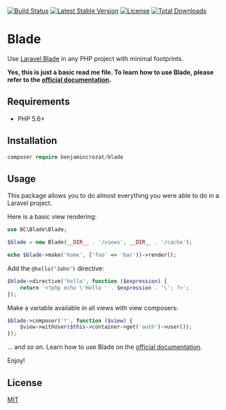 [![Build Status](https://travis-ci.org/benjamincrozat/blade.svg?branch=master)](https://travis-ci.org/benjamincrozat/blade)
[![Latest Stable Version](https://poser.pugx.org/benjamincrozat/blade/v/stable)](https://packagist.org/packages/benjamincrozat/blade)
[![License](https://poser.pugx.org/benjamincrozat/blade/license)](https://packagist.org/packages/benjamincrozat/blade)
[![Total Downloads](https://poser.pugx.org/benjamincrozat/blade/downloads)](https://packagist.org/packages/benjamincrozat/blade)

# Blade

Use [Laravel Blade](https://laravel.com/docs/blade) in any PHP project with minimal footprints.

**Yes, this is just a basic read me file. To learn how to use Blade, please refer to the [official documentation](https://laravel.com/docs/blade).**

## Requirements

- PHP 5.6+

## Installation

```php
composer require benjamincrozat/blade
```

## Usage

This package allows you to do almost everything you were able to do in a Laravel project.

Here is a basic view rendering:

```php
use BC\Blade\Blade;

$blade = new Blade(__DIR__ . '/views', __DIR__ . '/cache');

echo $blade->make('home', ['foo' => 'bar'))->render();
```

Add the `@hello('John')` directive:

```php
$blade->directive('hello', function ($expression) {
    return '<?php echo \'Hello ' . $expression . '\'; ?>';
});
```

Make a variable available in all views with view composers:

```php
$blade->composer('*', function ($view) {
    $view->withUser($this->container->get('auth')->user());
});
```

... and so on. Learn how to use Blade on the [official documentation](https://laravel.com/docs/blade).

Enjoy!

## License

[MIT](http://opensource.org/licenses/MIT)
